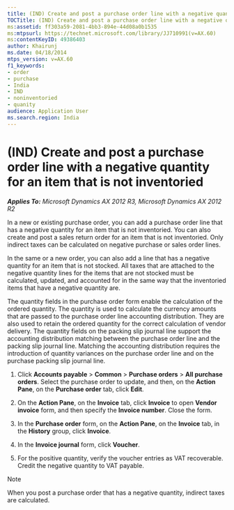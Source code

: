 ```yaml
---
title: (IND) Create and post a purchase order line with a negative quantity for an item that is not inventoried
TOCTitle: (IND) Create and post a purchase order line with a negative quantity for an item that is not inventoried
ms:assetid: ff303a59-2081-4bb3-894e-44d08a0b1535
ms:mtpsurl: https://technet.microsoft.com/library/JJ710991(v=AX.60)
ms:contentKeyID: 49386403
author: Khairunj
ms.date: 04/18/2014
mtps_version: v=AX.60
f1_keywords:
- order
- purchase
- India
- IND
- noninventoried
- quanity
audience: Application User
ms.search.region: India
---
```


# (IND) Create and post a purchase order line with a negative quantity for an item that is not inventoried 


_**Applies To:** Microsoft Dynamics AX 2012 R3, Microsoft Dynamics AX 2012 R2_

In a new or existing purchase order, you can add a purchase order line that has a negative quantity for an item that is not inventoried. You can also create and post a sales return order for an item that is not inventoried. Only indirect taxes can be calculated on negative purchase or sales order lines.

In the same or a new order, you can also add a line that has a negative quantity for an item that is not stocked. All taxes that are attached to the negative quantity lines for the items that are not stocked must be calculated, updated, and accounted for in the same way that the inventoried items that have a negative quantity are.

The quantity fields in the purchase order form enable the calculation of the ordered quantity. The quantity is used to calculate the currency amounts that are passed to the purchase order line accounting distribution. They are also used to retain the ordered quantity for the correct calculation of vendor delivery. The quantity fields on the packing slip journal line support the accounting distribution matching between the purchase order line and the packing slip journal line. Matching the accounting distribution requires the introduction of quantity variances on the purchase order line and on the purchase packing slip journal line.

1.  Click **Accounts payable** \> **Common** \> **Purchase orders** \> **All purchase orders**. Select the purchase order to update, and then, on the **Action Pane**, on the **Purchase order** tab, click **Edit**.

2.  On the **Action Pane**, on the **Invoice** tab, click **Invoice** to open **Vendor invoice** form, and then specify the **Invoice number**. Close the form.

3.  In the **Purchase order** form, on the **Action Pane**, on the **Invoice** tab, in the **History** group, click **Invoice**.

4.  In the **Invoice journal** form, click **Voucher**.

5.  For the positive quantity, verify the voucher entries as VAT recoverable. Credit the negative quantity to VAT payable.


> [!NOTE]
> <P>When you post a purchase order that has a negative quantity, indirect taxes are calculated.</P>


  


